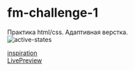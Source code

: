 # fm-challenge-1
Практика html/css. Адаптивная верстка. \
![active-states](https://github.com/BusinessPepega/fm-challenge-1/assets/67157100/3eda0040-6f22-408e-b3df-67fc4e2934fa)

[inspiration](https://www.frontendmentor.io/challenges/results-summary-component-CE_K6s0maV)\
[LivePreview](https://businesspepega.github.io/fm-challenge-1/)

